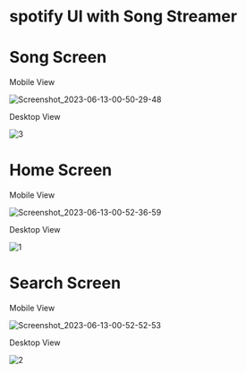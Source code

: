 # spotify UI with Song Streamer
# Song Screen
Mobile View

![Screenshot_2023-06-13-00-50-29-48](https://github.com/SelvaKumar-Ajay/Spotify_Clone/assets/99971333/02d1dbf9-02ad-4310-a12c-0b410e08468f)

Desktop View

![3](https://github.com/SelvaKumar-Ajay/Spotify_Clone/assets/99971333/9f6c87e5-fd23-4ed3-b826-d34e59b5c22f)

# Home Screen
Mobile View

![Screenshot_2023-06-13-00-52-36-59](https://github.com/SelvaKumar-Ajay/Spotify_Clone/assets/99971333/c9bf886b-6708-4455-a34d-99308751d4be)

Desktop View

![1](https://github.com/SelvaKumar-Ajay/Spotify_Clone/assets/99971333/47f1f775-ef2b-4e5a-9ef6-5ed680a39749)

# Search Screen
Mobile View

![Screenshot_2023-06-13-00-52-52-53](https://github.com/SelvaKumar-Ajay/Spotify_Clone/assets/99971333/72e5694d-1743-497c-97da-18c3d8fbf300)

Desktop View

![2](https://github.com/SelvaKumar-Ajay/Spotify_Clone/assets/99971333/5fc1b41b-43b1-4454-9600-9f3eb57b87fb)



